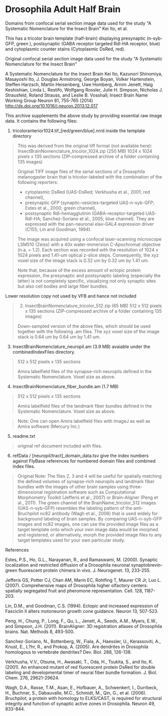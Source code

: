 Drosophila Adult Half Brain
============================

Domains from confocal serial section image data used for the study "A Systematic Nomenclature for the Insect Brain" Kei Ito, et al.

This has a tricolor brain template (half-brain) displaying presynaptic (n-syb-GFP, green ), postsynaptic (GABA receptor targeted Rdl-HA receptor, blue) and cytoplasmic counter stains (Cytoplasmic DsRed, red).

Original confocal serial section image data used for the study "A Systematic Nomenclature for the Insect Brain"

A Systematic Nomenclature for the Insect Brain
Kei Ito, Kazunori Shinomiya, Masayoshi Ito, J. Douglas Armstrong, George Boyan, Volker Hartenstein, Steffen Harzsch, Martin Heisenberg, Uwe Homberg, Arnim Jenett, Haig Keshishian, Linda L. Restifo, Wolfgang Rossler, Julie H. Simpson, Nicholas J. Strausfeld, Roland Strauss, and Leslie B. Vosshall; Insect Brain Name Working Group
Neuron 81, 755-765 (2014)
http://dx.doi.org/10.1016/j.neuron.2013.12.017

This archive supplements the above study by providing essential raw image data. It contains the following files:

1. tricoloranterior1024.tif_[red/green/blue].nrrd inside the template directory
> This was derived from the original tiff format (not available here): 
> InsectBrainNomenclature_tricolor_1024.zip (250 MB)
> 1024 x 1024 pixels x 135 sections (ZIP-compressed archive of a folder containing 135 images)
>
>Original TIFF image files of the serial sections of a Drosophila melanogaster brain that is tricolor-labeled with the combination of the following reporters:
> - cytoplasmic DsRed (UAS-DsRed; Verkhusha et al., 2001; red channel), 
> - presynaptic GFP (synaptic-vesicles-targeted UAS-n-syb-GFP; Estes et al., 2000; green channel), 
> - postsynaptic Rdl-hemagglutinin (GABA-receptor-targeted UAS-Rdl-HA; Sanchez-Soriano et al., 2005; blue channel). 
> They are expressed with the pan-neuronal elav-GAL4 expression driver (C155; Lin and Goodman, 1994).
>
>The image was acquired using a confocal laser-scanning microscope LSM510 (Zeiss) with a 40x water-immersion C-Apochromat objective (n.a. = 1.2). Each section was recorded with the resolution of 1024 x 1024 pixels and 1.41-um optical z-slice steps. Consequently, the xyz voxel size of the image stack is 0.32 um by 0.32 um by 1.41 um. 
>
>Note that, because of the excess amount of ectopic protein expression, the presynaptic and postsynaptic labeling (especially the latter) is not completely specific, visualizing not only synaptic sites but also cell bodies and large fiber bundles.

Lower resolution copy not used by VFB and hance not included
> 2. InsectBrainNomenclature_tricolor_512.zip (65 MB) 
> 512 x 512 pixels x 135 sections (ZIP-compressed archive of a folder containing 135 images)
>
> Down-sampled version of the above files, which should be used together with the following .am files.
> The xyz voxel size of the image stack is 0.64 um by 0.64 um by 1.41 um. 

3. InsectBrainNomenclature_neuropil.am (3.9 MB) avaiable under the combinedIndexFiles directory.
> 512 x 512 pixels x 135 sections
> 
> Amira labelfield files of the synapse-rich neuropils defined in the Systematic Nomenclature. Voxel size as above.

4. InsectBrainNomenclature_fiber_bundle.am (1.7 MB)
> 512 x 512 pixels x 135 sections
> 
> Amira labelfield files of the landmark fiber bundles defined in the Systematic Nomenclature. Voxel size as above.
 
> Note: One can open Amira labelfield files with ImageJ as well as Amira software (Mercury Inc.)

5. readme.txt
> original ref document included with files.

6. refData / [neuropil/tract]_domain_data.tsv give the index numbers against FlyBase references for numbered domain files and combined index files.

> Original Note: The files 2, 3 and 4 will be useful for spatially matching the defined volumes of synapse-rich neuropils and landmark fiber bundles with the images of other brain samples using three-dimensional registration software such as Computational Morphometry Toolkit (Jefferis et al., 2007) or Brain-Aligner (Peng et al., 2011). The green channel of the BrainName_tricolor_512 images (UAS-n-syb-GFP) resembles the labeling pattern of the anti-Bruchpilot nc82 antibody (Wagh et al., 2006) that is used widely for background labeling of brain samples. By comparing UAS-n-syb-GFP images and nc82 images, one can use the provided image files as a target template onto which your own image data would be morphed and registered, or alternatively, morph the provided image files to any target templates used for your own particular study. 

References

Estes, P.S., Ho, G.L., Narayanan, R., and Ramaswami, M. (2000). Synaptic localization and restricted diffusion of a Drosophila neuronal synaptobrevin-green fluorescent protein chimera in vivo. J. Neurogenet. 13, 233-255.

Jefferis GS, Potter CJ, Chan AM, Marin EC, Rohlfing T, Maurer CR Jr, Luo L. (2007). Comprehensive maps of Drosophila higher olfactory centers: spatially segregated fruit and pheromone representation. Cell. 128, 1187-203.

Lin, D.M., and Goodman, C.S. (1994). Ectopic and increased expression of Fasciclin II alters motoneuron growth cone guidance. Neuron 13, 507-523.

Peng, H., Chung, P., Long, F., Qu, L., Jenett, A., Seeds, A.M., Myers, E.W., and Simpson, J.H. (2011). BrainAligner: 3D registration atlases of Drosophila brains. Nat. Methods 8, 493-500.

Sanchez-Soriano, N., Bottenberg, W., Fiala, A., Haessler, U., Kerassoviti, A., Knust, E., L?hr, R., and Prokop, A. (2005). Are dendrites in Drosophila homologous to vertebrate dendrites? Dev. Biol. 288, 126-138.

Verkhusha, V.V., Otsuna, H., Awasaki, T., Oda, H., Tsukita, S., and Ito, K. (2001). An enhanced mutant of red fluorescent protein DsRed for double labeling and developmental timer of neural fiber bundle formation. J. Biol. Chem. 276, 29621-29624.

Wagh, D.A., Rasse, T.M., Asan, E., Hofbauer, A., Schwenkert, I., Durrbeck, H., Buchner, S., Dabauvalle, M.C., Schmidt, M., Qin, G., et al. (2006). Bruchpilot, a protein with homology to ELKS/CAST, is required for structural integrity and function of synaptic active zones in Drosophila. Neuron 49, 833-844.

